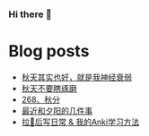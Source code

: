 ### Hi there 👋

<!--
**rebron1900/rebron1900** is a ✨ _special_ ✨ repository because its `README.md` (this file) appears on your GitHub profile.

Here are some ideas to get you started:

- 🔭 I’m currently working on ...
- 🌱 I’m currently learning ...
- 👯 I’m looking to collaborate on ...
- 🤔 I’m looking for help with ...
- 💬 Ask me about ...
- 📫 How to reach me: ...
- 😄 Pronouns: ...
- ⚡ Fun fact: ...
-->



# Blog posts
<!-- BLOG-POST-LIST:START -->
- [秋天其实也好，就是我神经衰弱](https://1900.live/qiu-tian-qi-shi-ye-hao-jiu-shi-wo-shen-jing-shuai-ruo/)
- [秋天不要瞎琢磨](https://1900.live/do-not-ponder-aimlessly-in-autumn/)
- [268、秋分](https://1900.live/268-qiu-fen/)
- [最近和夕阳的几件事](https://1900.live/a-few-recent-things-with-the-sunset/)
- [拉💩后写日常 &amp; 我的Anki学习方法](https://1900.live/la-hou-xie-ri-chang-wo-de-ankixue-xi-fang-fa/)
<!-- BLOG-POST-LIST:END -->
